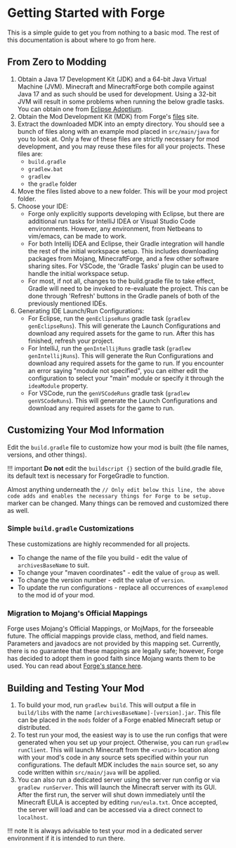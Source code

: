 Getting Started with Forge
==========================

This is a simple guide to get you from nothing to a basic mod. The rest of this documentation is about where to go from here.

From Zero to Modding
--------------------

1. Obtain a Java 17 Development Kit (JDK) and a 64-bit Java Virtual Machine (JVM). Minecraft and MinecraftForge both compile against Java 17 and as such should be used for development. Using a 32-bit JVM will result in some problems when running the below gradle tasks. You can obtain one from [Eclipse Adoptium][jdk].
2. Obtain the Mod Development Kit (MDK) from Forge's [files][] site.
3. Extract the downloaded MDK into an empty directory. You should see a bunch of files along with an example mod placed in `src/main/java` for you to look at. Only a few of these files are strictly necessary for mod development, and you may reuse these files for all your projects. These files are:
    * `build.gradle`
    * `gradlew.bat`
    * `gradlew`
    * the `gradle` folder
4. Move the files listed above to a new folder. This will be your mod project folder.
5. Choose your IDE:
    * Forge only explicitly supports developing with Eclipse, but there are additional run tasks for IntelliJ IDEA or Visual Studio Code environments. However, any environment, from Netbeans to vim/emacs, can be made to work.
    * For both Intellij IDEA and Eclipse, their Gradle integration will handle the rest of the initial workspace setup. This includes downloading packages from Mojang, MinecraftForge, and a few other software sharing sites. For VSCode, the 'Gradle Tasks' plugin can be used to handle the initial workspace setup.
    * For most, if not all, changes to the build.gradle file to take effect, Gradle will need to be invoked to re-evaluate the project. This can be done through 'Refresh' buttons in the Gradle panels of both of the previously mentioned IDEs.
6. Generating IDE Launch/Run Configurations:
    * For Eclipse, run the `genEclipseRuns` gradle task (`gradlew genEclipseRuns`). This will generate the Launch Configurations and download any required assets for the game to run. After this has finished, refresh your project.
    * For IntelliJ, run the `genIntellijRuns` gradle task (`gradlew genIntellijRuns`). This will generate the Run Configurations and download any required assets for the game to run. If you encounter an error saying "module not specified", you can either edit the configuration to select your "main" module or specify it through the `ideaModule` property.
    * For VSCode, run the `genVSCodeRuns` gradle task (`gradlew genVSCodeRuns`). This will generate the Launch Configurations and download any required assets for the game to run.

Customizing Your Mod Information
--------------------------------

Edit the `build.gradle` file to customize how your mod is built (the file names, versions, and other things).

!!! important
    **Do not** edit the `buildscript {}` section of the build.gradle file, its default text is necessary for ForgeGradle to function.

Almost anything underneath the `// Only edit below this line, the above code adds and enables the necessary things for Forge to be setup.` marker can be changed. Many things can be removed and customized there as well.
    

### Simple `build.gradle` Customizations

These customizations are highly recommended for all projects.

* To change the name of the file you build - edit the value of `archivesBaseName` to suit.
* To change your "maven coordinates" - edit the value of `group` as well.
* To change the version number - edit the value of `version`.
* To update the run configurations - replace all occurrences of `examplemod` to the mod id of your mod.

### Migration to Mojang's Official Mappings

Forge uses Mojang's Official Mappings, or MojMaps, for the forseeable future. The official mappings provide class, method, and field names. Parameters and javadocs are not provided by this mapping set. Currently, there is no guarantee that these mappings are legally safe; however, Forge has decided to adopt them in good faith since Mojang wants them to be used. You can read about [Forge's stance here][mojmap].

Building and Testing Your Mod
-----------------------------

1. To build your mod, run `gradlew build`. This will output a file in `build/libs` with the name `[archivesBaseName]-[version].jar`. This file can be placed in the `mods` folder of a Forge enabled Minecraft setup or distributed.
2. To test run your mod, the easiest way is to use the run configs that were generated when you set up your project. Otherwise, you can run `gradlew runClient`. This will launch Minecraft from the `<runDir>` location along with your mod's code in any source sets specified within your run configurations. The default MDK includes the `main` source set, so any code written within `src/main/java` will be applied.
3. You can also run a dedicated server using the server run config or via `gradlew runServer`. This will launch the Minecraft server with its GUI. After the first run, the server will shut down immediately until the Minecraft EULA is accepted by editing `run/eula.txt`. Once accepted, the server will load and can be accessed via a direct connect to `localhost`.

!!! note
    It is always advisable to test your mod in a dedicated server environment if it is intended to run there.
    
[files]: https://files.minecraftforge.net "Forge Files distribution site"
[jdk]: https://adoptium.net/temurin/releases?version=17 "Temurin 17 Prebuilt Binaries"
[mojmap]: https://github.com/MinecraftForge/MCPConfig/blob/master/Mojang.md
